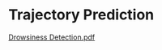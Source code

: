 # Trajectory Prediction


[Drowsiness Detection.pdf](https://github.com/rakshil14-2/Drowsiness-Detection/files/8246997/Drowsiness.Detection.pdf)
